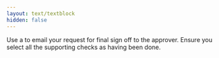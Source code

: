 ```yaml
---
layout: text/textblock
hidden: false
---
```


Use a <content sign off brief><link to html page> to email your request for final sign off to the approver. Ensure you select all the supporting checks as having been done.
